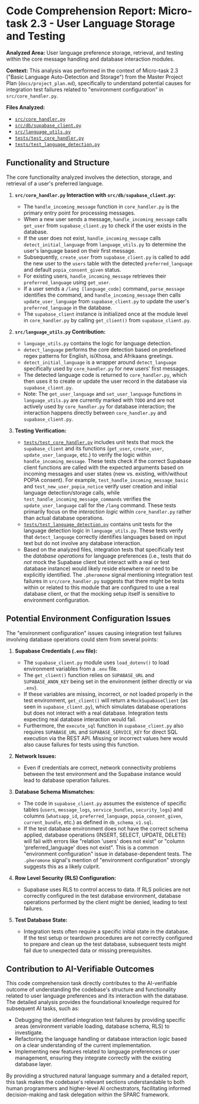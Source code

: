 # Code Comprehension Report: Micro-task 2.3 - User Language Storage and Testing

**Analyzed Area:** User language preference storage, retrieval, and testing within the core message handling and database interaction modules.

**Context:** This analysis was performed in the context of Micro-task 2.3 ("Basic Language Auto-Detection and Storage") from the Master Project Plan (`docs/project_plan.md`), specifically to understand potential causes for integration test failures related to "environment configuration" in `src/core_handler.py`.

**Files Analyzed:**
*   [`src/core_handler.py`](src/core_handler.py)
*   [`src/db/supabase_client.py`](src/db/supabase_client.py)
*   [`src/language_utils.py`](src/language_utils.py)
*   [`tests/test_core_handler.py`](tests/test_core_handler.py)
*   [`tests/test_language_detection.py`](tests/test_language_detection.py)

## Functionality and Structure

The core functionality analyzed involves the detection, storage, and retrieval of a user's preferred language.

1.  **`src/core_handler.py` Interaction with `src/db/supabase_client.py`:**
    *   The `handle_incoming_message` function in `core_handler.py` is the primary entry point for processing messages.
    *   When a new user sends a message, `handle_incoming_message` calls `get_user` from `supabase_client.py` to check if the user exists in the database.
    *   If the user does not exist, `handle_incoming_message` calls `detect_initial_language` from `language_utils.py` to determine the user's language based on their first message.
    *   Subsequently, `create_user` from `supabase_client.py` is called to add the new user to the `users` table with the detected `preferred_language` and default `popia_consent_given` status.
    *   For existing users, `handle_incoming_message` retrieves their `preferred_language` using `get_user`.
    *   If a user sends a `/lang [language_code]` command, `parse_message` identifies the command, and `handle_incoming_message` then calls `update_user_language` from `supabase_client.py` to update the user's `preferred_language` in the database.
    *   The `supabase_client` instance is initialized once at the module level in `core_handler.py` by calling `get_client()` from `supabase_client.py`.

2.  **`src/language_utils.py` Contribution:**
    *   `language_utils.py` contains the logic for language detection.
    *   `detect_language` performs the core detection based on predefined regex patterns for English, isiXhosa, and Afrikaans greetings.
    *   `detect_initial_language` is a wrapper around `detect_language` specifically used by `core_handler.py` for new users' first messages.
    *   The detected language code is returned to `core_handler.py`, which then uses it to create or update the user record in the database via `supabase_client.py`.
    *   Note: The `get_user_language` and `set_user_language` functions in `language_utils.py` are currently marked with `TODO` and are not actively used by `core_handler.py` for database interaction; the interaction happens directly between `core_handler.py` and `supabase_client.py`.

3.  **Testing Verification:**
    *   [`tests/test_core_handler.py`](tests/test_core_handler.py) includes unit tests that mock the `supabase_client` and its functions (`get_user`, `create_user`, `update_user_language`, etc.) to verify the logic within `handle_incoming_message`. These tests check if the correct Supabase client functions are called with the expected arguments based on incoming messages and user states (new vs. existing, with/without POPIA consent). For example, `test_handle_incoming_message_basic` and `test_new_user_popia_notice` verify user creation and initial language detection/storage calls, while `test_handle_incoming_message_commands` verifies the `update_user_language` call for the `/lang` command. These tests primarily focus on the *interaction logic* within `core_handler.py` rather than actual database operations.
    *   [`tests/test_language_detection.py`](tests/test_language_detection.py) contains unit tests for the language detection logic in `language_utils.py`. These tests verify that `detect_language` correctly identifies languages based on input text but do not involve any database interaction.
    *   Based on the analyzed files, integration tests that specifically test the *database operations* for language preferences (i.e., tests that do *not* mock the Supabase client but interact with a real or test database instance) would likely reside elsewhere or need to be explicitly identified. The `.pheromone` signal mentioning integration test failures in `src/core_handler.py` suggests that there might be tests within or related to this module that are configured to use a real database client, or that the mocking setup itself is sensitive to environment configuration.

## Potential Environment Configuration Issues

The "environment configuration" issues causing integration test failures involving database operations could stem from several points:

1.  **Supabase Credentials (`.env` file):**
    *   The `supabase_client.py` module uses `load_dotenv()` to load environment variables from a `.env` file.
    *   The `get_client()` function relies on `SUPABASE_URL` and `SUPABASE_ANON_KEY` being set in the environment (either directly or via `.env`).
    *   If these variables are missing, incorrect, or not loaded properly in the test environment, `get_client()` will return a `MockSupabaseClient` (as seen in `supabase_client.py`), which simulates database operations but does not interact with a real database. Integration tests expecting real database interaction would fail.
    *   Furthermore, the `execute_sql` function in `supabase_client.py` also requires `SUPABASE_URL` and `SUPABASE_SERVICE_KEY` for direct SQL execution via the REST API. Missing or incorrect values here would also cause failures for tests using this function.

2.  **Network Issues:**
    *   Even if credentials are correct, network connectivity problems between the test environment and the Supabase instance would lead to database operation failures.

3.  **Database Schema Mismatches:**
    *   The code in `supabase_client.py` assumes the existence of specific tables (`users`, `message_logs`, `service_bundles`, `security_logs`) and columns (`whatsapp_id`, `preferred_language`, `popia_consent_given`, `current_bundle`, etc.) as defined in `db_schema_v1.sql`.
    *   If the test database environment does not have the correct schema applied, database operations (INSERT, SELECT, UPDATE, DELETE) will fail with errors like "relation 'users' does not exist" or "column 'preferred_language' does not exist". This is a common "environment configuration" issue in database-dependent tests. The `.pheromone` signal's mention of "environment configuration" strongly suggests this as a likely culprit.

4.  **Row Level Security (RLS) Configuration:**
    *   Supabase uses RLS to control access to data. If RLS policies are not correctly configured in the test database environment, database operations performed by the client might be denied, leading to test failures.

5.  **Test Database State:**
    *   Integration tests often require a specific initial state in the database. If the test setup or teardown procedures are not correctly configured to prepare and clean up the test database, subsequent tests might fail due to unexpected data or missing prerequisites.

## Contribution to AI-Verifiable Outcomes

This code comprehension task directly contributes to the AI-verifiable outcome of understanding the codebase's structure and functionality related to user language preferences and its interaction with the database. The detailed analysis provides the foundational knowledge required for subsequent AI tasks, such as:
*   Debugging the identified integration test failures by providing specific areas (environment variable loading, database schema, RLS) to investigate.
*   Refactoring the language handling or database interaction logic based on a clear understanding of the current implementation.
*   Implementing new features related to language preferences or user management, ensuring they integrate correctly with the existing database layer.

By providing a structured natural language summary and a detailed report, this task makes the codebase's relevant sections understandable to both human programmers and higher-level AI orchestrators, facilitating informed decision-making and task delegation within the SPARC framework.